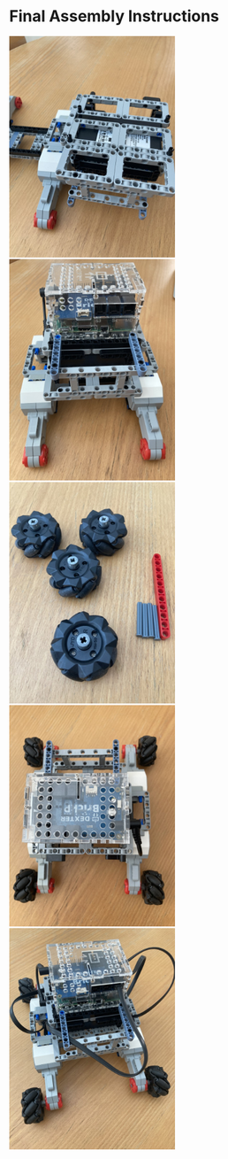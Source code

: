 # Final Assembly Instructions

<img src="../images/final_assembly/step_1.jpg" width=300>
<img src="../images/final_assembly/step_2.jpg" width=300>
<img src="../images/final_assembly/step_3.jpg" width=300>
<img src="../images/final_assembly/step_4.jpg" width=300>
<img src="../images/final_assembly/step_5.jpg" width=300>
